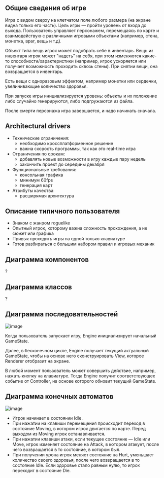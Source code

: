 ## Общие сведения об игре

Игра с видом сверху на клетчатом поле любого размера (на экране видна только его часть).
Цель игры — пройти уровень от входа до выхода.
Пользователь управляет персонажем, перемещаясь по карте и взаимодействую с различными игровыми объектами (например, стена, монетка, враг, вещь и т.д).

Объект типа вещь игрок может подобрать себе в инвентарь.
Вещь из инвентаря игрок может "надеть" на себя, при этом изменяются какие-то способности/характеристики (например, игрок ускоряется или получает возможность проходить сквозь стены).
При снятии вещи, она возвращается в инвентарь.

Есть вещи с одноразовым эффектом, например монетки или сердечки, увеличивающие количество здоровья.

При запуске игры инициализируется уровень: объекты и их положение либо случайно генерируются, либо подгружаются из файла.

После смерти персонажа игра завершается, и надо начинать сначала.

## Architectural drivers

- Технические ограничения: 
  - необходимо кроссплатформенное решение
  - важна скорость программы, так как это real-time игра
- Ограничения по срокам:
  - добавлять новые возможности в игру каждые пару недель
  - закончить проект до середины декабря
- Функциональные требования:
  - консольная графика
  - минимум 60fps
  - генерация карт
- Атрибуты качества:
  - расширямая архитектура

## Описание типичного пользователя

- Знаком с жанром roguelike 
- Опытный игрок, которому важна сложность прохождения, а не сюжет или графика
- Привык проходить игры на одной только клавиатуре
- Готов разбираться с большим набором правил и игровых механик

## Диаграмма компонентов

?

## Диаграмма классов

? 

## Диаграмма последовательностей

![image](https://user-images.githubusercontent.com/54814796/199162190-92c9605a-2030-4259-9300-1a34d2517df9.png)

Когда пользователь запускает игру, Engine инициализирует начальный GameState.

Далее, в бесконечном цикле, Engine получает текущий актуальный GameState, чтобы на основе него сконструировать View, которое Renderer отобразит на экране. 

В любой момент пользователь может совершить действие, например, нажать кнопку на клавиатуре.
Тогда Engine получит соответствующее событие от Controller, на основе которого обновит текущий GameState.

## Диаграмма конечных автоматов

![image](https://user-images.githubusercontent.com/54814796/199162111-03b7e2ed-9196-4a5e-8b40-df8b391c4e3f.png)

- Игрок начинает в состоянии Idle.
- При нажатии на клавиши перемещения происходит переход в состояние Moving, в котором игрок двигается по карте. Перед выходом из Moving игрок останавливается.
- При нажатии клавиши атаки, если текущее состояние — Idle или Move, игрок изменяет состояние на Attack, в котором атакует, после чего возвращается в то состояние, в котором был. 
- При получении урона игрок меняет состояние на Hurt, уменьшает количество своего здоровья, после чего возвращается в то состояние Idle. Если здоровье стало равным нулю, то игрок переходит в состояние Die.

